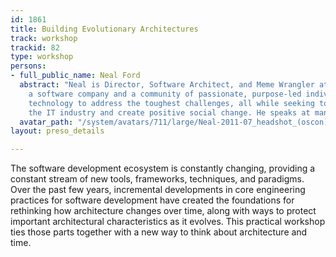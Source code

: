 ```yaml
---
id: 1861
title: Building Evolutionary Architectures
track: workshop
trackid: 82
type: workshop
persons:
- full_public_name: Neal Ford
  abstract: "Neal is Director, Software Architect, and Meme Wrangler at ThoughtWorks,
    a software company and a community of passionate, purpose-led individuals, delivering
    technology to address the toughest challenges, all while seeking to revolutionize
    the IT industry and create positive social change. He speaks at many conferences.\r\n"
  avatar_path: "/system/avatars/711/large/Neal-2011-07_headshot_(oscon).jpg?1504364859"
layout: preso_details

---
```

The software development ecosystem is constantly changing, providing a constant stream of new tools, frameworks, techniques, and paradigms. Over the past few years, incremental developments in core engineering practices for software development have created the foundations for rethinking how architecture changes over time, along with ways to protect important architectural characteristics as it evolves. This practical workshop ties those parts together with a new way to think about architecture and time.